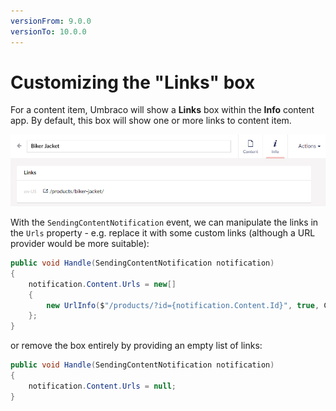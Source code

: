 ```yaml
---
versionFrom: 9.0.0
versionTo: 10.0.0
---
```


# Customizing the "Links" box

For a content item, Umbraco will show a **Links** box within the **Info** content app. By default, this box will show one or more links to content item.

![image](../../../../../11/umbraco-cms/reference/notifications/editormodel-notifications/images/properties-info-app.png)

With the `SendingContentNotification` event, we can manipulate the links in the `Urls` property - e.g. replace it with some custom links (although a URL provider would be more suitable):

```C#
public void Handle(SendingContentNotification notification)
{
    notification.Content.Urls = new[]
    {
        new UrlInfo($"/products/?id={notification.Content.Id}", true, CultureInfo.CurrentCulture.Name)
    };
}
```

or remove the box entirely by providing an empty list of links:

```C#
public void Handle(SendingContentNotification notification)
{
    notification.Content.Urls = null;
}
```
